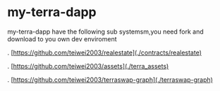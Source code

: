 # my-terra-dapp

my-terra-dapp have the following sub systemsm,you need fork and download to you own dev enviroment

. [https://github.com/teiwei2003/realestate](./contracts/realestate)

. [https://github.com/teiwei2003/assets](./terra_assets)

. [https://github.com/teiwei2003/terraswap-graph](./terraswap-graph)
